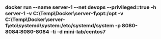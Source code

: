### docker run --name server-1 --net devops --privileged=true -h server-1 -v C:\Temp\Docker\server-1\opt:/opt -v C:\Temp\Docker\server-1\etc\systemd\system:/etc/systemd/system -p 8080-8084:8080-8084 -ti -d mini-lab/centos7

